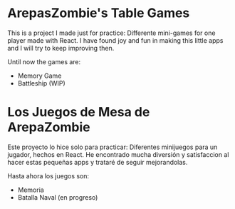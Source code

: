 # ArepasZombie's Table Games

This is a project I made just for practice: Differente mini-games for one player made with React. I have found joy and fun in making this little apps and I will try to keep improving then.

Until now the games are:

- Memory Game
- Battleship (WIP)

# Los Juegos de Mesa de ArepaZombie

Este proyecto lo hice solo para practicar: Diferentes minijuegos para un jugador, hechos en React. He encontrado mucha diversión y satisfaccion al hacer estas pequeñas apps y trataré de seguir mejorandolas.

Hasta ahora los juegos son:

- Memoria
- Batalla Naval (en progreso)